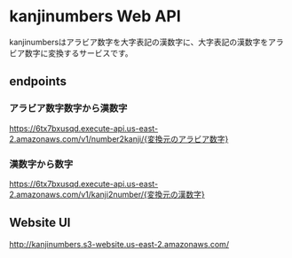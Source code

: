# kanjinumbers Web API
kanjinumbersはアラビア数字を大字表記の漢数字に、大字表記の漢数字をアラビア数字に変換するサービスです。


## endpoints
### アラビア数字数字から漢数字
https://6tx7bxusqd.execute-api.us-east-2.amazonaws.com/v1/number2kanji/{変換元のアラビア数字}
### 漢数字から数字
https://6tx7bxusqd.execute-api.us-east-2.amazonaws.com/v1/kanji2number/{変換元の漢数字}


## Website UI
http://kanjinumbers.s3-website.us-east-2.amazonaws.com/
